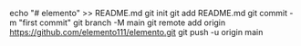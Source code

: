 echo "# elemento" >> README.md
git init
git add README.md
git commit -m "first commit"
git branch -M main
git remote add origin https://github.com/elemento111/elemento.git
git push -u origin main
